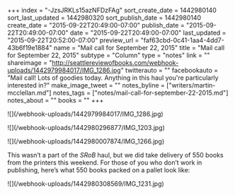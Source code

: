 +++
index = "-JzsJRKLs15azNFDzFAg"
sort_create_date = 1442980140
sort_last_updated = 1442980320
sort_publish_date = 1442980140
create_date = "2015-09-22T20:49:00-07:00"
publish_date = "2015-09-22T20:49:00-07:00"
date = "2015-09-22T20:49:00-07:00"
last_updated = "2015-09-22T20:52:00-07:00"
preview_url = "faf63cbd-0c41-1aa4-4dd7-43b6f19e1884"
name = "Mail call for September 22, 2015"
title = "Mail call for September 22, 2015"
subtype = "Column"
type = "notes"
link = ""
shareimage = "http://seattlereviewofbooks.com/webhook-uploads/1442979984017/IMG_1286.jpg"
twitterauto = ""
facebookauto = "Mail call! Lots of goodies today. Anything in this haul you're particularly interested in?"
make_image_tweet = ""
notes_byline = ["writers/martin-mcclellan.md"]
notes_tags = ["notes/mail-call-for-september-22-2015.md"]
notes_about = ""
books = ""
+++
<p class="image">![](/webhook-uploads/1442979984017/IMG_1286.jpg)</p>
<p class="image">![](/webhook-uploads/1442980296877/IMG_1203.jpg)</p>
<p class="image">![](/webhook-uploads/1442980007874/IMG_1266.jpg)</p>

This wasn’t a part of the _SRoB_ haul, but we did take delivery of 550 books from the printers this weekend. For those of you who don’t work in publishing, here’s what 550 books packed on a pallet look like:

<p class="image">![](/webhook-uploads/1442980308569/IMG_1231.jpg)</p>
